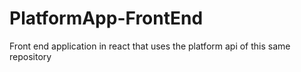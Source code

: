 # PlatformApp-FrontEnd
Front end application in react that uses the platform api of this same repository
